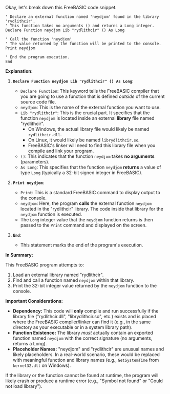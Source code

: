 Okay, let's break down this FreeBASIC code snippet.

```freebasic
' Declare an external function named 'neydjom' found in the library 'rydlithcir'.
' This function takes no arguments () and returns a Long integer.
Declare Function neydjom Lib "rydlithcir" () As Long

' Call the function 'neydjom'
' The value returned by the function will be printed to the console.
Print neydjom

' End the program execution.
End
```

**Explanation:**

1.  **`Declare Function neydjom Lib "rydlithcir" () As Long`**:
    *   `Declare Function`: This keyword tells the FreeBASIC compiler that you are going to use a function that is defined *outside* of the current source code file.
    *   `neydjom`: This is the name of the external function you want to use.
    *   `Lib "rydlithcir"`: This is the crucial part. It specifies that the function `neydjom` is located inside an external **library** file named "rydlithcir".
        *   On Windows, the actual library file would likely be named `rydlithcir.dll`.
        *   On Linux, it would likely be named `librydlithcir.so`.
        *   FreeBASIC's linker will need to find this library file when you compile and link your program.
    *   `()`: This indicates that the function `neydjom` takes **no arguments** (parameters).
    *   `As Long`: This specifies that the function `neydjom` **returns** a value of type `Long` (typically a 32-bit signed integer in FreeBASIC).

2.  **`Print neydjom`**:
    *   `Print`: This is a standard FreeBASIC command to display output to the console.
    *   `neydjom`: Here, the program **calls** the external function `neydjom` located in the "rydlithcir" library. The code inside that library for the `neydjom` function is executed.
    *   The `Long` integer value that the `neydjom` function returns is then passed to the `Print` command and displayed on the screen.

3.  **`End`**:
    *   This statement marks the end of the program's execution.

**In Summary:**

This FreeBASIC program attempts to:

1.  Load an external library named "rydlithcir".
2.  Find and call a function named `neydjom` within that library.
3.  Print the 32-bit integer value returned by the `neydjom` function to the console.

**Important Considerations:**

*   **Dependency:** This code will **only** compile and run successfully if the library file ("rydlithcir.dll", "librydlithcir.so", etc.) exists and is placed where the FreeBASIC compiler/linker can find it (e.g., in the same directory as your executable or in a system library path).
*   **Function Existence:** The library *must* actually contain an exported function named `neydjom` with the correct signature (no arguments, returns a Long).
*   **Placeholder Names:** "neydjom" and "rydlithcir" are unusual names and likely placeholders. In a real-world scenario, these would be replaced with meaningful function and library names (e.g., `GetSystemTime` from `kernel32.dll` on Windows).

If the library or the function cannot be found at runtime, the program will likely crash or produce a runtime error (e.g., "Symbol not found" or "Could not load library").